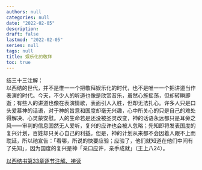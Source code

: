 ```yaml
---
authors: null
categories: null
date: "2022-02-05"
description: 
draft: false
lastmod: "2022-02-05"
series: null
tags: null
title: 娱乐化的敬拜
toc: true
---
```


<!--more-->

结三十三注解：  
以西结的世代，并不是惟一一个把敬拜娱乐化的时代，也不是唯一一个把讲道当作表演的时代。今天，不少人的听道也像是欣赏音乐，虽然心旌摇荡，但却转瞬即逝；有些人的讲道也像在表演情歌，表面引人入胜，但却无法扎心。许多人只是口头爱慕神的话语，对于神的旨意和国度却毫无兴趣，心中所关心的只是自己的难处得解决、心灵蒙安慰。人的生命若是还没被圣灵改变，神的话语永远都只是耳旁之风——审判的信息固然无人爱听，复兴的应许也会被人忽略；先知即将发表国度的复兴计划，百姓却只关心自己的利益。但是，神的计划从来都不会因着人跟不上而耽延，所以祂宣告：「看哪，所说的快要应验；应验了，他们就知道在他们中间有了先知」，因为国度的复兴是神「亲口应许，亲手成就」（王上八24）。  

<a href = "https://cmcbiblereading.com/2016/08/31/%e4%bb%a5%e8%a5%bf%e7%bb%93%e4%b9%a6%e7%ac%ac33%e7%ab%a0%e9%80%90%e8%8a%82%e6%b3%a8%e8%a7%a3%e3%80%81%e7%a5%b7%e8%af%bb/">以西结书第33章逐节注解、祷读</a>